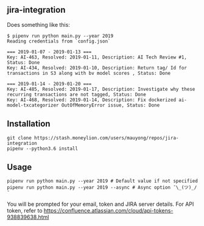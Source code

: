 ## jira-integration
Does something like this:

```
$ pipenv run python main.py --year 2019
Reading credentials from `config.json`

=== 2019-01-07 - 2019-01-13 ===
Key: AI-463, Resolved: 2019-01-11, Description: AI Tech Review #1, Status: Done
Key: AI-434, Resolved: 2019-01-10, Description: Return tag/ Id for transactions in S3 along with bv model scores , Status: Done

=== 2019-01-14 - 2019-01-20 ===
Key: AI-485, Resolved: 2019-01-17, Description: Investigate why these recurring transactions are not tagged, Status: Done
Key: AI-468, Resolved: 2019-01-14, Description: Fix dockerized ai-model-txcategorizer OutOfMemoryError issue, Status: Done
```

## Installation
```
git clone https://stash.moneylion.com/users/mauyong/repos/jira-integration
pipenv --python3.6 install
```

## Usage
```
pipenv run python main.py --year 2019 # Default value if not specified
pipenv run python main.py --year 2019 --async # Async option ¯\_(ツ)_/¯
```

You will be prompted for your email, token and JIRA server details. For API token, refer to https://confluence.atlassian.com/cloud/api-tokens-938839638.html
